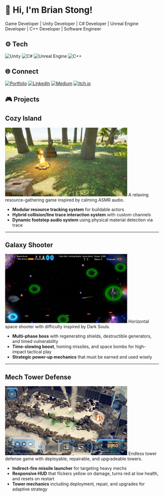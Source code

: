 # 👋 Hi, I'm **Brian Stong**!
Game Developer | Unity Developer | C# Developer | Unreal Engine Developer | C++ Developer | Software Engineer

## ⚙️ Tech
![Unity](https://img.shields.io/badge/Unity-000000?style=for-the-badge&logo=unity&logoColor=white)
![C#](https://img.shields.io/badge/C%23-000000?style=for-the-badge&logo=c-sharp&logoColor=white)
![Unreal Engine](https://img.shields.io/badge/Unreal%20Engine-000?style=for-the-badge&logo=unrealengine&logoColor=white)
![C++](https://img.shields.io/badge/C%2B%2B-000000?style=for-the-badge&logoColor=white)

## 🌐 Connect
[![Portfolio](https://img.shields.io/badge/Portfolio-121212?style=for-the-badge&logo=google-chrome&logoColor=white)](https://briankenjistong.com/)
[![LinkedIn](https://img.shields.io/badge/LinkedIn-0A66C2?style=for-the-badge&logo=linkedin&logoColor=white)](https://www.linkedin.com/in/brian-stong-b36218133/)
[![Medium](https://img.shields.io/badge/Medium-000000?style=for-the-badge&logo=medium&logoColor=white)](https://medium.com/@stonger44)
[![Itch.io](https://img.shields.io/badge/Itch.io-FA5C5C?style=for-the-badge&logo=itchdotio&logoColor=white)](https://stonger44.itch.io/)

## 🎮 Projects

## Cozy Island

<img src="assets/images/CozyIsland_Screenshot.jpg" alt="Cozy Island Screenshot" width="400px"/>
A relaxing resource-gathering game inspired by calming ASMR audio.

- **Modular resource tracking system** for buildable actors
- **Hybrid collision/line trace interaction system** with custom channels
- **Dynamic footstep audio system** using physical material detection via trace

---

## Galaxy Shooter

<img src="assets/images/GalaxyShooter_Screenshot.jpg" alt="Galaxy Shooter Screenshot" width="400px"/>
Horizontal space shooter with difficulty inspired by Dark Souls.

- **Multi-phase boss** with regenerating shields, destructible generators, and timed vulnerability
- **Time-slowing boost**, homing missiles, and space bombs for high-impact tactical play
- **Strategic power-up mechanics** that must be earned and used wisely

---

## Mech Tower Defense

<img src="assets/images/MechTowerDefense_Screenshot.jpg" alt="Mech Tower Defense Screenshot" width="400px"/>
Endless tower defense game with deployable, repairable, and upgradeable towers.

- **Indirect-fire missile launcher** for targeting heavy mechs
- **Responsive HUD** that flickers yellow on damage, turns red at low health, and resets on restart
- **Tower mechanics** including deployment, repair, and upgrades for adaptive strategy
